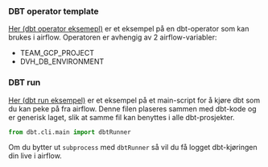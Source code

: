 
### DBT operator template

[Her (dbt operator eksemepl)](dbt_operator.md) er et eksempel på en dbt-operator som kan brukes i airflow.
Operatoren er avhengig av 2 airflow-variabler:
- TEAM_GCP_PROJECT
- DVH_DB_ENVIRONMENT

### DBT run

[Her (dbt run eksempel)](dbt_run.md) er et eksempel på et main-script for å kjøre dbt som du kan peke på fra airflow. Denne filen plaseres sammen med dbt-kode og er generisk laget, slik at samme fil kan benyttes i alle dbt-prosjekter.

```python
from dbt.cli.main import dbtRunner
```
Om du bytter ut `subprocess` med `dbtRunner` så vil du få logget dbt-kjøringen din live i airflow.